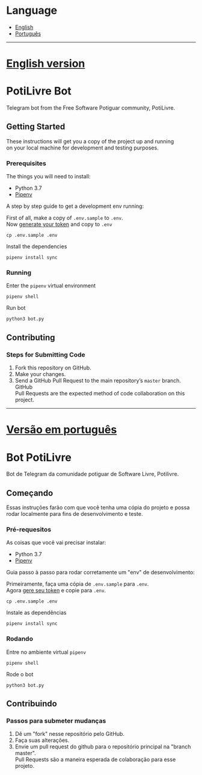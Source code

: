 # Language
- [English](https://github.com/potilivre/potilivre-bot#English-Version)
- [Português](https://github.com/potilivre/potilivre-bot#Versão-em-português)

---

# [English version](https://github.com/potilivre/potilivre-bot#English-Version)
# PotiLivre Bot
Telegram bot from the Free Software Potiguar community, PotiLivre.

## Getting Started
These instructions will get you a copy of the project up and running \
on your local machine for development and testing purposes.

### Prerequisites
The things you will need to install:
- Python 3.7
- [Pipenv](https://pipenv.readthedocs.io/en/latest/)

A step by step guide to get a development env running:

First of all, make a copy of `.env.sample` to `.env`. \
Now [generate your token](https://core.telegram.org/bots#6-botfather) and copy to `.env`

```
cp .env.sample .env
```

Install the dependencies

```
pipenv install sync
```

### Running
Enter the `pipenv` virtual environment

```
pipenv shell
```

Run bot

```
python3 bot.py
```

## Contributing
### Steps for Submitting Code
1. Fork this repository on GitHub.
2. Make your changes.
3. Send a GitHub Pull Request to the main repository’s `master` branch. GitHub \
Pull Requests are the expected method of code collaboration on this project.

---

# [Versão em português](https://github.com/potilivre/potilivre-bot#Versão-em-português)

# Bot PotiLivre
Bot de Telegram da comunidade potiguar de Software Livre, Potilivre.

## Começando
Essas instruções farão com que você tenha uma cópia do projeto e possa \
rodar localmente para fins de desenvolvimento e teste.


### Pré-requesitos
As coisas que você vai precisar instalar:

- Python 3.7
- [Pipenv](https://pipenv.readthedocs.io/en/latest/)

Guia passo à passo para rodar corretamente um "env" de desenvolvimento:

Primeiramente, faça uma cópia de `.env.sample` para `.env`. \
Agora [gere seu token](https://core.telegram.org/bots#6-botfather) e copie para `.env`.

```
cp .env.sample .env
```

Instale as dependências

```
pipenv install sync
```

### Rodando
Entre no ambiente virtual `pipenv`

```
pipenv shell
```

Rode o bot

```
python3 bot.py
```

## Contribuindo
### Passos para submeter mudanças
1. Dê um "fork" nesse repositório pelo GitHub.
2. Faça suas alterações.
3. Envie um pull request do github para o repositório principal na "branch master". \
Pull Requests são a maneira esperada de colaboração para esse projeto.
